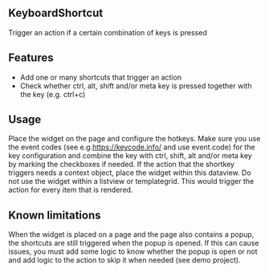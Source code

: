 ## KeyboardShortcut
Trigger an action if a certain combination of keys is pressed

## Features
- Add one or many shortcuts that trigger an action
- Check whether ctrl, alt, shift and/or meta key is pressed together with the key (e.g. ctrl+c)

## Usage
Place the widget on the page and configure the hotkeys. Make sure you use the event codes (see e.g.https://keycode.info/ and use event.code) for the key configuration and combine the key with ctrl, shift, alt and/or meta key by marking the checkboxes if needed.
If the action that the shortkey triggers needs a context object, place the widget within this dataview. Do not use the widget within a listview or templategrid. This would trigger the action for every item that is rendered.


## Known limitations
When the widget is placed on a page and the page also contains a popup, the shortcuts are still triggered when the popup is opened. If this can cause issues, you must add some logic to know whether the popup is open or not and add logic to the action to skip it when needed (see demo project).


